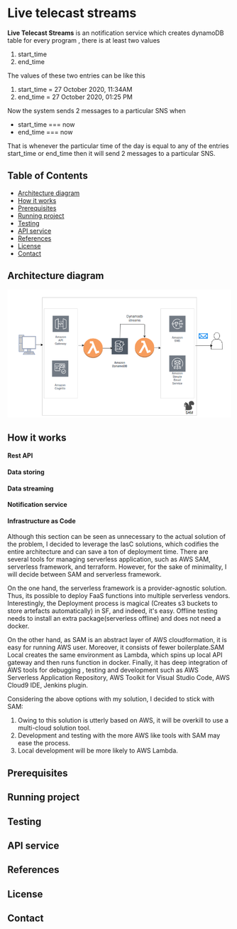 # Live telecast streams

**Live Telecast Streams** is an notification service which creates dynamoDB table for every program , there is at least two values

1. start_time
2. end_time

The values of these two entries can be like this

1. start_time = 27 October 2020, 11:34AM
2. end_time = 27 October 2020, 01:25 PM

Now the system sends 2 messages to a particular SNS when

* start_time === now
* end_time === now

That is whenever the particular time of the day is equal to any of the entries start_time or end_time then it will send 2 messages to a particular SNS.

## Table of Contents

* [Architecture diagram](#architecture-diagram)
* [How it works](#how-it-works)
* [Prerequisites](#prerequisites)
* [Running project](#running-project)
* [Testing](#testing)
* [API service](#api-service)
* [References](#references)
* [License](#license)
* [Contact](#contact)

## Architecture diagram

![MVP Architecture](./images/a.png)

## How it works

#### Rest API

#### Data storing

#### Data streaming

#### Notification service

#### Infrastructure as Code

Although this section can be seen as unnecessary to the actual solution of the problem,  I decided to leverage the IasC solutions, which codifies the entire architecture and can save a ton of deployment time. There are several tools for managing serverless application, such as AWS SAM, serverless framework, and terraform. However, for the sake of minimality, I will decide between SAM and serverless framework.

 On the one hand, the serverless framework is a provider-agnostic solution. Thus, its possible to deploy FaaS functions into multiple serverless vendors. Interestingly, the Deployment process is magical (Creates s3 buckets to store artefacts automatically) in SF, and indeed, it's easy. Offline testing needs to install an extra package(serverless offline) and does not need a docker.

 On the other hand, as SAM is an abstract layer of AWS cloudformation, it is easy for running AWS user. Moreover, it consists of fewer boilerplate.SAM Local creates the same environment as Lambda, which spins up local API gateway and then runs function in docker. Finally, it has deep integration of AWS tools for debugging , testing and development such as  AWS Serverless Application Repository, AWS Toolkit for Visual Studio Code, AWS Cloud9 IDE, Jenkins plugin.

 Considering the above options with my solution, I decided to stick with SAM:
1. Owing to this solution is utterly based on AWS, it will be overkill to use a multi-cloud solution tool.
2. Development and testing with the more AWS like tools with SAM may ease the process.
3. Local development will be more likely to AWS Lambda.  


## Prerequisites

## Running project

## Testing

## API service

## References

## License

## Contact
